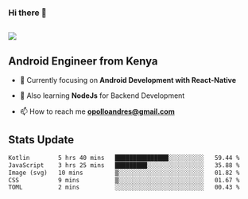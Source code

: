 ### Hi there 👋
<h2 align="left"><img src="https://readme-typing-svg.herokuapp.com?color='blue'&lines=I'm+Andrew+Opollo😊;Welcome+to+my+Github😜"> </h2>

## Android Engineer from Kenya


- 🌱 Currently focusing on **Android Development with React-Native**

- 🔭 Also learning **NodeJs** for Backend Development

- 📫 How to reach me **opolloandres@gmail.com**


## Stats Update
<!--START_SECTION:waka-->

```txt
Kotlin        5 hrs 40 mins   ███████████████░░░░░░░░░░   59.44 %
JavaScript    3 hrs 25 mins   █████████░░░░░░░░░░░░░░░░   35.88 %
Image (svg)   10 mins         ▒░░░░░░░░░░░░░░░░░░░░░░░░   01.82 %
CSS           9 mins          ▒░░░░░░░░░░░░░░░░░░░░░░░░   01.67 %
TOML          2 mins          ░░░░░░░░░░░░░░░░░░░░░░░░░   00.43 %
```

<!--END_SECTION:waka-->


